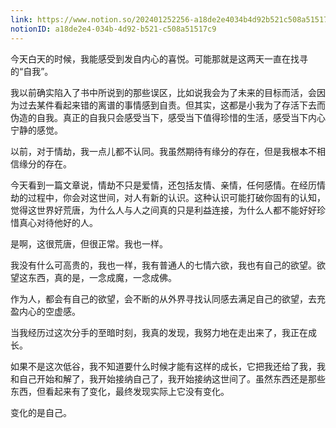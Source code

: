 ```yaml
---
link: https://www.notion.so/202401252256-a18de2e4034b4d92b521c508a51517c9
notionID: a18de2e4-034b-4d92-b521-c508a51517c9
---
```

今天白天的时候，我能感受到发自内心的喜悦。可能那就是这两天一直在找寻的“自我”。

我以前确实陷入了书中所说到的那些误区，比如说我会为了未来的目标而活，会因为过去某件看起来错的离谱的事情感到自责。但其实，这都是小我为了存活下去而伪造的自我。真正的自我只会感受当下，感受当下值得珍惜的生活，感受当下内心宁静的感觉。

以前，对于情劫，我一点儿都不认同。我虽然期待有缘分的存在，但是我根本不相信缘分的存在。

今天看到一篇文章说，情劫不只是爱情，还包括友情、亲情，任何感情。在经历情劫的过程中，你会对这世间，对人有新的认识。这种认识可能打破你固有的认知，觉得这世界好荒唐，为什么人与人之间真的只是利益连接，为什么人都不能好好珍惜真心对待他好的人。

是啊，这很荒唐，但很正常。我也一样。

我没有什么可高贵的，我也一样，我有普通人的七情六欲，我也有自己的欲望。欲望这东西，真的是，一念成魔，一念成佛。

作为人，都会有自己的欲望，会不断的从外界寻找认同感去满足自己的欲望，去充盈内心的空虚感。

当我经历过这次分手的至暗时刻，我真的发现，我努力地在走出来了，我正在成长。

如果不是这次低谷，我不知道要什么时候才能有这样的成长，它把我还给了我，我和自己开始和解了，我开始接纳自己了，我开始接纳这世间了。虽然东西还是那些东西，但看起来有了变化，最终发现实际上它没有变化。

变化的是自己。